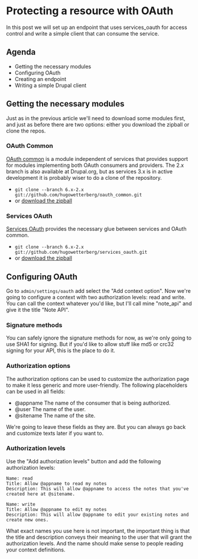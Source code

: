 Protecting a resource with OAuth
================================

In this post we will set up an endpoint that uses services_oauth for access control and write a simple client that can consume the service.

Agenda
------

* Getting the necessary modules
* Configuring OAuth
* Creating an endpoint
* Writing a simple Drupal client

Getting the necessary modules
-----------------------------

Just as in the previous article we'll need to download some modules first, and just as before there are two options: either you download the zipball or clone the repos.

### OAuth Common ###

[OAuth common](http://drupal.org/project/oauth_common) is a module independent of services that provides support for modules implementing both OAuth consumers and providers. The 2.x branch is also available at Drupal.org, but as services 3.x is in active development it is probably wiser to do a clone of the repository.

* `git clone --branch 6.x-2.x git://github.com/hugowetterberg/oauth_common.git`
* or [download the zipball](http://github.com/hugowetterberg/oauth_common/zipball/6.x-2.x)

### Services OAuth ###

[Services OAuth](http://drupal.org/project/services_oauth) provides the necessary glue between services and OAuth common.

* `git clone --branch 6.x-2.x git://github.com/hugowetterberg/services_oauth.git`
* or [download the zipball](http://github.com/hugowetterberg/services_oauth/zipball/6.x-2.x)

Configuring OAuth
-----------------

Go to `admin/settings/oauth` add select the "Add context option". Now we're going to configure a context with two authorization levels: read and write. You can call the context whatever you'd like, but I'll call mine "note_api" and give it the title "Note API".

### Signature methods ###

You can safely ignore the signature methods for now, as we're only going to use SHA1 for signing. But if you'd like to allow stuff like md5 or crc32 signing for your API, this is the place to do it.

### Authorization options ###

The authorization options can be used to customize the authorization page to make it less generic and more user-friendly. The following placeholders can be used in all fields:

* @appname The name of the consumer that is being authorized.
* @user The name of the user.
* @sitename The name of the site.

We're going to leave these fields as they are. But you can always go back and customize texts later if you want to.

### Authorization levels ###

Use the "Add authorization levels" button and add the following authorization levels:

~~~
Name: read
Title: Allow @appname to read my notes
Description: This will allow @appname to access the notes that you've created here at @sitename.

Name: write
Title: Allow @appname to edit my notes
Description: This will allow @appname to edit your existing notes and create new ones.
~~~

What exact names you use here is not important, the important thing is that the title and description conveys their meaning to the user that will grant the authorization levels. And the name should make sense to people reading your context definitions.
